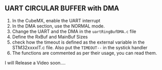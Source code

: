 ## UART CIRCULAR BUFFER with DMA

1. In the CubeMX, enable the UART interrupt
2. In the DMA section, use the NORMAL mode.
3. Change the UART and the DMA in the ``uartRingBufDMA.c`` file
4. Define the RxBuf and MainBuf Sizes
5. check how the timeout is defined as the external variable in the STM32xxxxIT.c file. Also put the ```TIMEOUT--``` in the systick handler
6. The functions are commented as per their usage, you can read them.

I will Release a Video soon....
